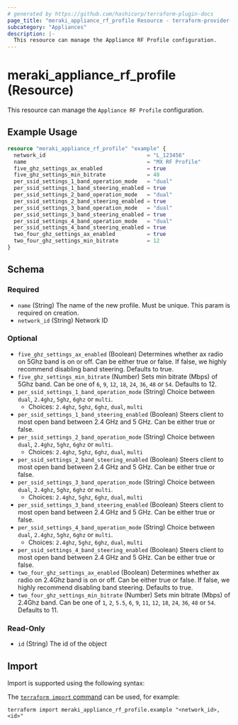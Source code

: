 ```yaml
---
# generated by https://github.com/hashicorp/terraform-plugin-docs
page_title: "meraki_appliance_rf_profile Resource - terraform-provider-meraki"
subcategory: "Appliances"
description: |-
  This resource can manage the Appliance RF Profile configuration.
---
```


# meraki_appliance_rf_profile (Resource)

This resource can manage the `Appliance RF Profile` configuration.

## Example Usage

```terraform
resource "meraki_appliance_rf_profile" "example" {
  network_id                                = "L_123456"
  name                                      = "MX RF Profile"
  five_ghz_settings_ax_enabled              = true
  five_ghz_settings_min_bitrate             = 48
  per_ssid_settings_1_band_operation_mode   = "dual"
  per_ssid_settings_1_band_steering_enabled = true
  per_ssid_settings_2_band_operation_mode   = "dual"
  per_ssid_settings_2_band_steering_enabled = true
  per_ssid_settings_3_band_operation_mode   = "dual"
  per_ssid_settings_3_band_steering_enabled = true
  per_ssid_settings_4_band_operation_mode   = "dual"
  per_ssid_settings_4_band_steering_enabled = true
  two_four_ghz_settings_ax_enabled          = true
  two_four_ghz_settings_min_bitrate         = 12
}
```

<!-- schema generated by tfplugindocs -->
## Schema

### Required

- `name` (String) The name of the new profile. Must be unique. This param is required on creation.
- `network_id` (String) Network ID

### Optional

- `five_ghz_settings_ax_enabled` (Boolean) Determines whether ax radio on 5Ghz band is on or off. Can be either true or false. If false, we highly recommend disabling band steering. Defaults to true.
- `five_ghz_settings_min_bitrate` (Number) Sets min bitrate (Mbps) of 5Ghz band. Can be one of `6`, `9`, `12`, `18`, `24`, `36`, `48` or `54`. Defaults to 12.
- `per_ssid_settings_1_band_operation_mode` (String) Choice between `dual`, `2.4ghz`, `5ghz`, `6ghz` or `multi`.
  - Choices: `2.4ghz`, `5ghz`, `6ghz`, `dual`, `multi`
- `per_ssid_settings_1_band_steering_enabled` (Boolean) Steers client to most open band between 2.4 GHz and 5 GHz. Can be either true or false.
- `per_ssid_settings_2_band_operation_mode` (String) Choice between `dual`, `2.4ghz`, `5ghz`, `6ghz` or `multi`.
  - Choices: `2.4ghz`, `5ghz`, `6ghz`, `dual`, `multi`
- `per_ssid_settings_2_band_steering_enabled` (Boolean) Steers client to most open band between 2.4 GHz and 5 GHz. Can be either true or false.
- `per_ssid_settings_3_band_operation_mode` (String) Choice between `dual`, `2.4ghz`, `5ghz`, `6ghz` or `multi`.
  - Choices: `2.4ghz`, `5ghz`, `6ghz`, `dual`, `multi`
- `per_ssid_settings_3_band_steering_enabled` (Boolean) Steers client to most open band between 2.4 GHz and 5 GHz. Can be either true or false.
- `per_ssid_settings_4_band_operation_mode` (String) Choice between `dual`, `2.4ghz`, `5ghz`, `6ghz` or `multi`.
  - Choices: `2.4ghz`, `5ghz`, `6ghz`, `dual`, `multi`
- `per_ssid_settings_4_band_steering_enabled` (Boolean) Steers client to most open band between 2.4 GHz and 5 GHz. Can be either true or false.
- `two_four_ghz_settings_ax_enabled` (Boolean) Determines whether ax radio on 2.4Ghz band is on or off. Can be either true or false. If false, we highly recommend disabling band steering. Defaults to true.
- `two_four_ghz_settings_min_bitrate` (Number) Sets min bitrate (Mbps) of 2.4Ghz band. Can be one of `1`, `2`, `5.5`, `6`, `9`, `11`, `12`, `18`, `24`, `36`, `48` or `54`. Defaults to 11.

### Read-Only

- `id` (String) The id of the object

## Import

Import is supported using the following syntax:

The [`terraform import` command](https://developer.hashicorp.com/terraform/cli/commands/import) can be used, for example:

```shell
terraform import meraki_appliance_rf_profile.example "<network_id>,<id>"
```
